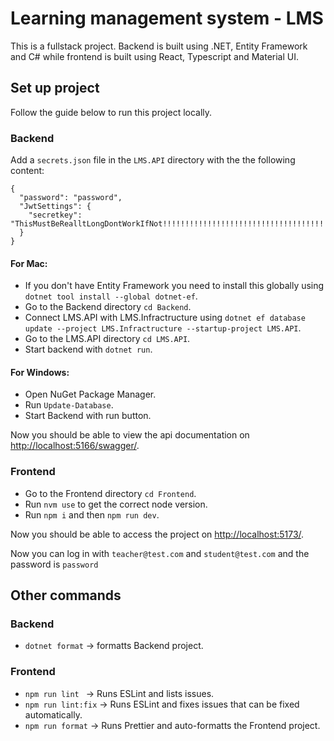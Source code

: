 # Learning management system - LMS

This is a fullstack project. Backend is built using .NET, Entity Framework and C# while frontend is built using React, Typescript and Material UI.

## Set up project

Follow the guide below to run this project locally.

### Backend

Add a `secrets.json` file in the `LMS.API` directory with the the following content:

```
{
  "password": "password",
  "JwtSettings": {
    "secretkey": "ThisMustBeRealltLongDontWorkIfNot!!!!!!!!!!!!!!!!!!!!!!!!!!!!!!!!!!!!!!!!!!!!!!!!!!!!!!!!"
  }
}
```

#### For Mac:

- If you don't have Entity Framework you need to install this globally using `dotnet tool install --global dotnet-ef`.
- Go to the Backend directory `cd Backend`.
- Connect LMS.API with LMS.Infractructure using `dotnet ef database update --project LMS.Infractructure --startup-project LMS.API`.
- Go to the LMS.API directory `cd LMS.API`.
- Start backend with `dotnet run`.

#### For Windows:

- Open NuGet Package Manager.
- Run `Update-Database`.
- Start Backend with run button.

Now you should be able to view the api documentation on [http://localhost:5166/swagger/](http://localhost:5166/swagger/).

### Frontend

- Go to the Frontend directory `cd Frontend`.
- Run `nvm use` to get the correct node version.
- Run `npm i` and then `npm run dev`.

Now you should be able to access the project on [http://localhost:5173/](http://localhost:5173/).

Now you can log in with `teacher@test.com` and `student@test.com` and the password is `password`

## Other commands

### Backend

- `dotnet format` -> formatts Backend project.

### Frontend

- `npm run lint ` -> Runs ESLint and lists issues.
- `npm run lint:fix` -> Runs ESLint and fixes issues that can be fixed automatically.
- `npm run format` -> Runs Prettier and auto-formatts the Frontend project.
